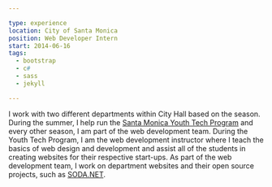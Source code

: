 ```yaml
---

type: experience
location: City of Santa Monica
position: Web Developer Intern
start: 2014-06-16
tags:
  - bootstrap
  - c#
  - sass
  - jekyll

---
```


I work with two different departments within City Hall based on the season. During the summer, I help run the [Santa Monica Youth Tech Program](http://santamonicayouthtech.com) and every other season, I am part of the web development team. During the Youth Tech Program, I am the web development instructor where I teach the basics of web design and development and assist all of the students in creating websites for their respective start-ups. As part of the web development team, I work on department websites and their open source projects, such as [SODA.NET](https://github.com/CityofSantaMonica/SODA.NET).
